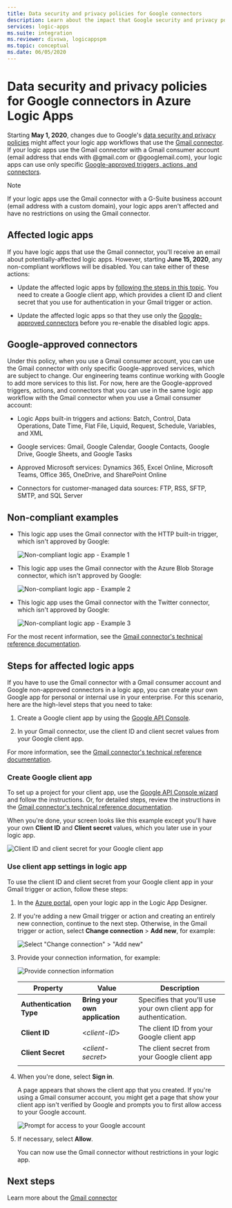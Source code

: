 ```yaml
---
title: Data security and privacy policies for Google connectors
description: Learn about the impact that Google security and privacy policies have on Google connectors, such as Gmail, in Azure Logic Apps
services: logic-apps
ms.suite: integration
ms.reviewer: divswa, logicappspm
ms.topic: conceptual
ms.date: 06/05/2020
---
```


# Data security and privacy policies for Google connectors in Azure Logic Apps

Starting **May 1, 2020**, changes due to Google's [data security and privacy policies](https://www.blog.google/technology/safety-security/project-strobe/) might affect your logic app workflows that use the [Gmail connector](https://docs.microsoft.com/connectors/gmail/). If your logic apps use the Gmail connector with a Gmail consumer account (email address that ends with @gmail.com or @googlemail.com), your logic apps can use only specific [Google-approved triggers, actions, and connectors](#approved-connectors). 

> [!NOTE]
> If your logic apps use the Gmail connector with a G-Suite business account (email address with a custom domain), your logic apps aren't affected and have no restrictions on using the Gmail connector.

## Affected logic apps

If you have logic apps that use the Gmail connector, you'll receive an email about potentially-affected logic apps. However, starting **June 15, 2020**, any non-compliant workflows will be disabled. You can take either of these actions:

* Update the affected logic apps by [following the steps in this topic](#update-affected-workflows). You need to create a Google client app, which provides a client ID and client secret that you use for authentication in your Gmail trigger or action.

* Update the affected logic apps so that they use only the [Google-approved connectors](#approved-connectors) before you re-enable the disabled logic apps.

<a name="approved-connectors"></a>

## Google-approved connectors

Under this policy, when you use a Gmail consumer account, you can use the Gmail connector with only specific Google-approved services, which are subject to change. Our engineering teams continue working with Google to add more services to this list. For now, here are the Google-approved triggers, actions, and connectors that you can use in the same logic app workflow with the Gmail connector when you use a Gmail consumer account:

* Logic Apps built-in triggers and actions: Batch, Control, Data Operations, Date Time, Flat File, Liquid, Request, Schedule, Variables, and XML

* Google services: Gmail, Google Calendar, Google Contacts, Google Drive, Google Sheets, and Google Tasks

* Approved Microsoft services: Dynamics 365, Excel Online, Microsoft Teams, Office 365, OneDrive, and SharePoint Online

* Connectors for customer-managed data sources: FTP, RSS, SFTP, SMTP, and SQL Server

## Non-compliant examples

* This logic app uses the Gmail connector with the HTTP built-in trigger, which isn't approved by Google:

  ![Non-compliant logic app - Example 1](./media/connectors-google-data-security-privacy-policy/not-compliant-logic-app-1.png)

* This logic app uses the Gmail connector with the Azure Blob Storage connector, which isn't approved by Google:

  ![Non-compliant logic app - Example 2](./media/connectors-google-data-security-privacy-policy/not-compliant-logic-app-2.png)

* This logic app uses the Gmail connector with the Twitter connector, which isn't approved by Google:

  ![Non-compliant logic app - Example 3](./media/connectors-google-data-security-privacy-policy/not-compliant-logic-app-3.png)

For the most recent information, see the [Gmail connector's technical reference documentation](https://docs.microsoft.com/connectors/gmail/).

<a name="update-affected-workflows"></a>

## Steps for affected logic apps

If you have to use the Gmail connector with a Gmail consumer account and Google non-approved connectors in a logic app, you can create your own Google app for personal or internal use in your enterprise. For this scenario, here are the high-level steps that you need to take:

1. Create a Google client app by using the [Google API Console](https://console.developers.google.com).

1. In your Gmail connector, use the client ID and client secret values from your Google client app.

For more information, see the [Gmail connector's technical reference documentation](https://docs.microsoft.com/connectors/gmail/#authentication-and-bring-your-own-application).

### Create Google client app

To set up a project for your client app, use the [Google API Console wizard](https://console.developers.google.com/start/api?id=gmail&credential=client_key) and follow the instructions. Or, for detailed steps, review the instructions in the [Gmail connector's technical reference documentation](https://docs.microsoft.com/connectors/gmail/#authentication-and-bring-your-own-application).

When you're done, your screen looks like this example except you'll have your own **Client ID** and **Client secret** values, which you later use in your logic app.

![Client ID and client secret for your Google client app](./media/connectors-google-data-security-privacy-policy/google-api-console.png)

### Use client app settings in logic app

To use the client ID and client secret from your Google client app in your Gmail trigger or action, follow these steps:

1. In the [Azure portal](https://portal.azure.com), open your logic app in the Logic App Designer.

1. If you're adding a new Gmail trigger or action and creating an entirely new connection, continue to the next step. Otherwise, in the Gmail trigger or action, select **Change connection** > **Add new**, for example:

   ![Select "Change connection" > "Add new"](./media/connectors-google-data-security-privacy-policy/change-gmail-connection.png)

1. Provide your connection information, for example:

   ![Provide connection information](./media/connectors-google-data-security-privacy-policy/authentication-type-bring-your-own.png)

   | Property | Value | Description |
   |----------|-------|-------------|
   | **Authentication Type** | **Bring your own application** | Specifies that you'll use your own client app for authentication. |
   | **Client ID** | <*client-ID*> | The client ID from your Google client app |
   | **Client Secret** | <*client-secret*> | The client secret from your Google client app |
   ||||

1. When you're done, select **Sign in**.

   A page appears that shows the client app that you created. If you're using a Gmail consumer account, you might get a page that show your client app isn't verified by Google and prompts you to first allow access to your Google account.

   ![Prompt for access to your Google account](./media/connectors-google-data-security-privacy-policy/allow-access-authorized-domain.png)

1. If necessary, select **Allow**.

   You can now use the Gmail connector without restrictions in your logic app.

## Next steps

Learn more about the [Gmail connector](https://docs.microsoft.com/connectors/gmail/)
